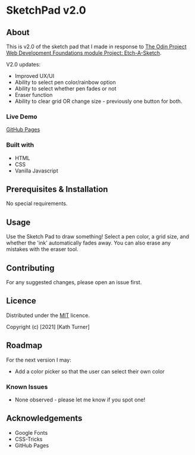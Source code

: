 # SketchPad v2.0

## About

This is v2.0 of the sketch pad that I made in response to [The Odin Project Web Development Foundations module Project: Etch-A-Sketch](https://www.theodinproject.com/paths/foundations/courses/foundations/lessons/etch-a-sketch-project).

V2.0 updates:
* Improved UX/UI
* Ability to select pen color/rainbow option
* Ability to select whether pen fades or not
* Eraser function
* Ability to clear grid OR change size - previously one button for both.

### Live Demo

[GitHub Pages](https://kath-ldn.github.io/etch-a-sketch/)

### Built with

* HTML
* CSS
* Vanilla Javascript

## Prerequisites & Installation

No special requirements.

## Usage

Use the Sketch Pad to draw something! Select a pen color, a grid size, and whether the 'ink' automatically fades away. You can also erase any mistakes with the eraser tool.

## Contributing

For any suggested changes, please open an issue first.

## Licence

Distributed under the [MIT](https://choosealicense.com/licenses/mit/) licence.

Copyright (c) [2021] [Kath Turner]

## Roadmap

For the next version I may:
* Add a color picker so that the user can select their own color

### Known Issues

* None observed - please let me know if you spot one!

## Acknowledgements

* Google Fonts
* CSS-Tricks
* GitHub Pages

